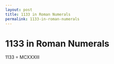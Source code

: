 ```yaml
---
layout: post
title: 1133 in Roman Numerals
permalink: 1133-in-roman-numerals
---
```


# 1133 in Roman Numerals

1133 = MCXXXIII
